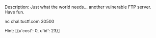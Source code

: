 Description:
Just what the world needs... another vulnerable FTP server. Have fun.

nc chal.tuctf.com 30500

Hint:
[{u'cost': 0, u'id': 23}]